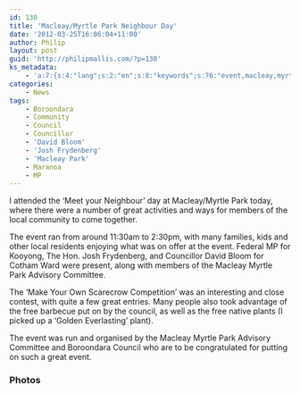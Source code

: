 ```yaml
---
id: 130
title: 'Macleay/Myrtle Park Neighbour Day'
date: '2012-03-25T16:06:04+11:00'
author: Philip
layout: post
guid: 'http://philipmallis.com/?p=130'
ks_metadata:
    - 'a:7:{s:4:"lang";s:2:"en";s:8:"keywords";s:76:"event,macleay,myrtle,park,advisory,committee,council,boroondara,philipmallis";s:19:"keywords_autoupdate";s:1:"0";s:11:"description";s:156:"event ran from around 11:30am to 2:30pm, with many families, kids and other local residents enjoying what was on offer at the event. Federal MP for Kooyong,";s:22:"description_autoupdate";s:1:"1";s:5:"title";s:0:"";s:6:"robots";s:12:"index,follow";}'
categories:
    - News
tags:
    - Boroondara
    - Community
    - Council
    - Councillor
    - 'David Bloom'
    - 'Josh Frydenberg'
    - 'Macleay Park'
    - Maranoa
    - MP
---
```


I attended the ‘Meet your Neighbour’ day at Macleay/Myrtle Park today, where there were a number of great activities and ways for members of the local community to come together.

The event ran from around 11:30am to 2:30pm, with many families, kids and other local residents enjoying what was on offer at the event. Federal MP for Kooyong, The Hon. Josh Frydenberg, and Councillor David Bloom for Cotham Ward were present, along with members of the Macleay Myrtle Park Advisory Committee.

The ‘Make Your Own Scarecrow Competition’ was an interesting and close contest, with quite a few great entries. Many people also took advantage of the free barbecue put on by the council, as well as the free native plants (I picked up a ‘Golden Everlasting’ plant).

The event was run and organised by the Macleay Myrtle Park Advisory Committee and Boroondara Council who are to be congratulated for putting on such a great event.

### Photos

```
```